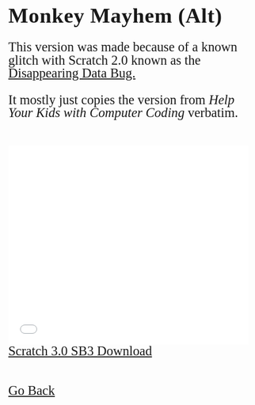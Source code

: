 <html>
<style>
		h3 {
			font-family: AppleKid;
			line-height: 1;
			letter-spacing: 0.8px;
		}
		h2 {
			font-family: AppleKid;
			line-height: 1;
			letter-spacing: 0.8px;
		}
		h1 {
			font-family: AppleKid;
			line-height: 1;
			letter-spacing: 0.8px;
		}
		@font-face {
			font-family: AppleKid;
			src: url('../../images/Apple-Kid.woff2') format('woff2'),
				url('../../images/Apple-Kid.woff') format('woff');
			font-weight: normal;
			font-style: normal;
		}
        p.small {
            line-height: 1;
        }
		.mainContent {
			font-family: AppleKid;
			font-size: 20pt;
			line-height: 1;
		}
</style>
<body>
<div class="mainContent">
<h1 style="font-size:32pt">Monkey Mayhem (Alt)</h1>
<p>This version was made because of a known glitch with Scratch 2.0 known as the <a href="https://scratch.mit.edu/projects/25491072/">Disappearing Data Bug.</a></p>
<p>It mostly just copies the version from <i>Help Your Kids with Computer Coding</i> verbatim.</p><br />
<iframe allowtransparency="true" width="485" height="402" src="//scratch.mit.edu/projects/embed/92985136/?autostart=false" frameborder="0" allowfullscreen></iframe>
<br/>
<a href="../../downloads/Monkey Mayhem (starter).sb3">Scratch 3.0 SB3 Download</a><br />
<br />
<br />
<a href="https://sterophonick.github.io/Archive/OtherScratch">Go Back</a><br />
</div>
</body>
</html>